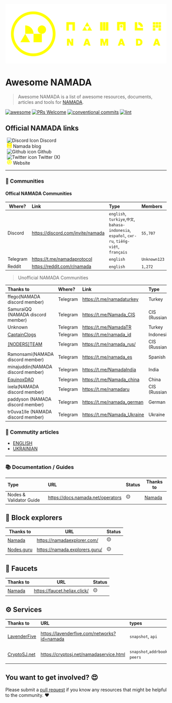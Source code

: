 <picture class="banner-logo-container">
  <source media="(prefers-color-scheme: dark)" srcset="./assets/logo_namada_for_dark_mode.svg">
  <source media="(prefers-color-scheme: light)" srcset="./assets/logo_namada_for_light_mode.svg">
  <img alt="namada_logo_banner" src="./assets/logo_namada_for_dark_mode.svg" id="banner-logo">
</picture>

# Awesome NAMADA

> Awesome NAMADA is a list of awesome resources, documents, articles and tools for [NAMADA](https://namada.net).

[![awesome](https://cdn.rawgit.com/sindresorhus/awesome/d7305f38d29fed78fa85652e3a63e154dd8e8829/media/badge.svg?style=for-the-badge)](https://github.com/anoma/namada-awesome)
[![PRs Welcome](https://img.shields.io/badge/PRs-welcome-brightgreen.svg?style=for-the-badge)](https://makeapullrequest.com)
[![conventional commits](https://img.shields.io/badge/Conventional%20Commits-1.0.0-yellow.svg?style=for-the-badge&logo=conventionalcommits)](https://conventionalcommits.org)
[![lint](https://img.shields.io/github/actions/workflow/status/mellifera-labs/namada-awesome/lint.yml?label=Lint&style=for-the-badge&logo=github)](https://github.com/mellifera-labs/namada-awesome/actions/workflows/lint.yml)

## Official NAMADA links

<div>
  <a href="https://discord.com/invite/namada" style="text-decoration: none; margin-left: 5px; display: inline-block;">
    <picture>
      <source media="(prefers-color-scheme: dark)" srcset="https://cdn.simpleicons.org/discord/yellow">
      <source media="(prefers-color-scheme: light)" srcset="https://cdn.simpleicons.org/discord/black">
      <img height="15" width="15" alt="Discord Icon" src="https://cdn.simpleicons.org/discord/yellow">
    </picture> Discord
  </a>
</div>

<div>
  <a href="https://namada.net/blog" style="text-decoration: none; margin-left: 5px; display: inline-block;">
    <picture>
      <source media="(prefers-color-scheme: dark)" srcset="./assets/blog-yellow.svg">
      <source media="(prefers-color-scheme: light)" srcset="./assets/blog-black.svg">
      <img height="15" width="15" alt="Medium icon" src="./assets/blog-yellow.svg">
    </picture> Namada blog
  </a>
</div>

<div>
  <a href="https://github.com/anoma/namada" style="text-decoration: none; margin-left: 5px; display: inline-block;">
    <picture>
      <source media="(prefers-color-scheme: dark)" srcset="https://cdn.simpleicons.org/github/yellow">
      <source media="(prefers-color-scheme: light)" srcset="https://cdn.simpleicons.org/github/black">
      <img height="15" width="15" alt="Github icon" src="https://cdn.simpleicons.org/github/yellow">
    </picture> Github
  </a>
</div>

<div>
  <a href="https://twitter.com/namada" style="text-decoration: none; margin-left: 5px; display: inline-block;">
    <picture>
      <source media="(prefers-color-scheme: dark)" srcset="https://cdn.simpleicons.org/x/yellow">
      <source media="(prefers-color-scheme: light)" srcset="https://cdn.simpleicons.org/x/black">
      <img height="15" width="15" alt="Twitter icon" src="https://cdn.simpleicons.org/x/yellow">
    </picture> Twitter (X)
  </a>
</div>

<div>
  <a href="https://namada.net" style="text-decoration: none; margin-left: 5px; display: inline-block;">
    <picture>
      <source media="(prefers-color-scheme: dark)" srcset="./assets/globe-yellow.svg">
      <source media="(prefers-color-scheme: light)" srcset="./assets/globe-black.svg">
      <img height="15" width="15" alt="Website icon" src="./assets/globe-yellow.svg">
    </picture>  Website
  </a>
</div>

---

### 🤝 Communities

#### **Offical NAMADA Communities**

| Where?   | Link                                | Type                                                                                           | Members                      |
| -------- |:----------------------------------- |:---------------------------------------------------------------------------------------------- |:---------------------------- |
| Discord  | <https://discord.com/invite/namada> | `english`, `turkiye`,`中文`, `bahasa-indonesia`, `español`, `снг-ru`, `tiếng-việt`, `français` | <!--members_count-->`55,707` |
| Telegram | <https://t.me/namadaprotocol>       | `english`                                                                                      | <!--members_count-->`Unknown123`  |
| Reddit   | <https://reddit.com/r/namada>       | `english`                                                                                      | <!--members_count-->`1,272`  |
  
> Unofficial NAMADA Communities

| Thanks to                                        | Where?   | Link                          | Type          | Members                  |
|:------------------------------------------------ |:-------- |:----------------------------- |:------------- |:------------------------ |
| ffego(NAMADA discord member)                     | Telegram | <https://t.me/namadaturkey>   | Turkey        | <!--members_count-->`Unknown1231123123` |
| SamuraiQQ  (NAMADA discord member)               | Telegram | <https://t.me/Namada_CIS>     | CIS (Russian) | <!--members_count-->`Unknown` |
| Unknown                                          | Telegram | <https://t.me/NamadaTR>       | Turkey        | <!--members_count-->`Unknown` |
| [CaptainClogs](https://twitter.com/captainclogs) | Telegram | <https://t.me/namada_id>      | Indonesia     | <!--members_count-->`Unknown` |
| [[NODERS]TEAM](https://noders.team/)             | Telegram | <https://t.me/namada_rus/>    | CIS (Russian) | <!--members_count-->`Unknown` |
| Ramonsami(NAMADA discord member)                 | Telegram | <https://t.me/namada_es>      | Spanish       | <!--members_count-->`Unknown` |
| minajuddin(NAMADA discord member)                | Telegram | <https://t.me/NamadaIndia>    | India         | <!--members_count-->`Unknown` |
| [EquinoxDAO](https://www.equinoxdao.xyz)         | Telegram | <https://t.me/Namada_china>   | China         | <!--members_count-->`Unknown` |
| ixela(NAMADA discord member)                     | Telegram | <https://t.me/namadaru>       | CIS (Russian) | <!--members_count-->`Unknown` |
| paddyson (NAMADA discord member)                 | Telegram | <https://t.me/namada_german>  | German        | <!--members_count-->`Unknown` |
| tr0uva1lle (NAMADA discord member)               | Telegram | <https://t.me/Namada_Ukraine> | Ukraine       | <!--members_count-->`Unknown` |

### 📰 Commutity articles

- [ENGLISH](./articles/ENGLISH.md)
- [UKRAINIAN](./articles/UKRAINIAN.md)

---

### 📚 Documentation / Guides

| Type                    | URL                                 | Status | Thanks to                    |
|:----------------------- |:----------------------------------- | ------ | ---------------------------- |
| Nodes & Validator Guide | <https://docs.namada.net/operators> | 🟡     | [Namada](https://namada.net) |

## 🔭 Block explorers

| Thanks to  | URL                              | Status |
| ---------- | -------------------------------- | ------ |
| [Namada](https://namada.net)     | <https://namadaexplorer.com/>    | 🟡     |
| [Nodes.guru](https://nodes.guru/) | <https://namada.explorers.guru/> | 🟡     |

## 🚰 Faucets

| Thanks to | URL                            | Status |
| --------- | ------------------------------ | ------ |
| [Namada](https://namada.net)    | <https://faucet.heliax.click/> | 🟡     |

## ⚙️ Services

| Thanks to                                 | URL                                           | types                                         | network                                               | Status |
|:----------------------------------------- |:--------------------------------------------- |:--------------------------------------------- |:----------------------------------------------------- |:------ |
| [LavenderFive](https://lavenderfive.com/) | <https://lavenderfive.com/networks?id=namada> | `snapshot`, `api`                             | [current public testnet](https://namadaexplorer.com/) | 🟡     |
| [CryptoSJ.net](https://cryptosj.net/)     | <https://cryptosj.net/namadaservice.html>     | `snapshot`,`addrbook`,`rpc`,`genesis` `peers` | [current public testnet](https://namadaexplorer.com/) | 🟡     |

## You want to get involved? 😍

Please submit a [pull request](https://github.com/MELLIFERA-Labs/namada-awesome/pulls) if you know any resources that might be helpful to the community. ❤️
